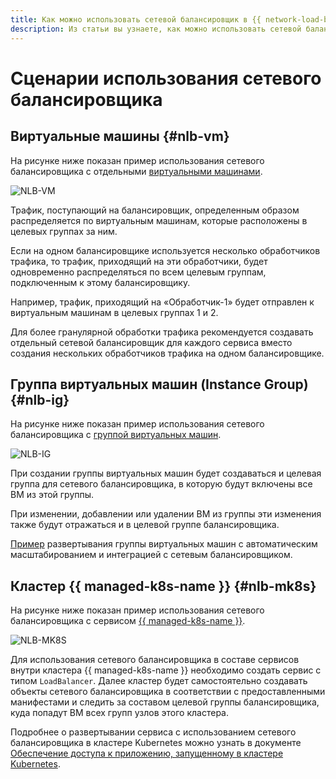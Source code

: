 ```yaml
---
title: Как можно использовать сетевой балансировщик в {{ network-load-balancer-full-name }}
description: Из статьи вы узнаете, как можно использовать сетевой балансировщик в {{ network-load-balancer-name }}.
---
```


# Сценарии использования сетевого балансировщика


## Виртуальные машины {#nlb-vm}

На рисунке ниже показан пример использования сетевого балансировщика с отдельными [виртуальными машинами](../../compute/concepts/vm.md).

![NLB-VM](../../_assets/network-load-balancer/nlb-vm.svg)

Трафик, поступающий на балансировщик, определенным образом распределяется по виртуальным машинам, которые расположены в целевых группах за ним.

Если на одном балансировщике используется несколько обработчиков трафика, то трафик, приходящий на эти обработчики, будет одновременно распределяться по всем целевым группам, подключенным к этому балансировщику.

Например, трафик, приходящий на «Обработчик-1» будет отправлен к виртуальным машинам в целевых группах 1 и 2.

Для более гранулярной обработки трафика рекомендуется создавать отдельный сетевой балансировщик для каждого сервиса вместо создания нескольких обработчиков трафика на одном балансировщике.

## Группа виртуальных машин (Instance Group) {#nlb-ig}

На рисунке ниже показан пример использования сетевого балансировщика с [группой виртуальных машин](../../compute/concepts/instance-groups/index.md).

![NLB-IG](../../_assets/network-load-balancer/nlb-ig.svg)

При создании группы виртуальных машин будет создаваться и целевая группа для сетевого балансировщика, в которую будут включены все ВМ из этой группы.

При изменении, добавлении или удалении ВМ из группы эти изменения также будут отражаться и в целевой группе балансировщика.

[Пример](../tutorials/vm-autoscale/index.md) развертывания группы виртуальных машин с автоматическим масштабированием и интеграцией с сетевым балансировщиком.

## Кластер {{ managed-k8s-name }} {#nlb-mk8s}

На рисунке ниже показан пример использования сетевого балансировщика с сервисом [{{ managed-k8s-name }}](../../managed-kubernetes/concepts/index.md).

![NLB-MK8S](../../_assets/network-load-balancer/nlb-mk8s.svg)

Для использования сетевого балансировщика в составе сервисов внутри кластера {{ managed-k8s-name }} необходимо создать сервис с типом `LoadBalancer`. Далее кластер будет самостоятельно создавать объекты сетевого балансировщика в соответствии с предоставленными манифестами и следить за составом целевой группы балансировщика, куда попадут ВМ всех групп узлов этого кластера.

Подробнее о развертывании сервиса с использованием сетевого балансировщика в кластере Kubernetes можно узнать в документе [Обеспечение доступа к приложению, запущенному в кластере Kubernetes](../../managed-kubernetes/operations/create-load-balancer.md).
